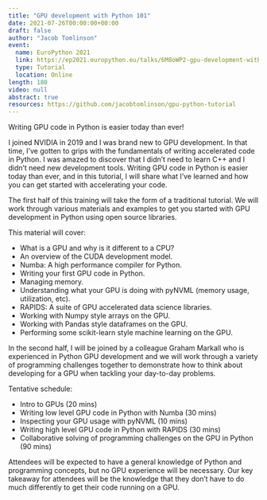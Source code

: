 ```yaml
---
title: "GPU development with Python 101"
date: 2021-07-26T00:00:00+00:00
draft: false
author: "Jacob Tomlinson"
event:
  name: EuroPython 2021
  link: https://ep2021.europython.eu/talks/6M8oWP2-gpu-development-with-python-101/
  type: Tutorial
  location: Online
length: 180
video: null
abstract: true
resources: https://github.com/jacobtomlinson/gpu-python-tutorial
---
```


Writing GPU code in Python is easier today than ever!

I joined NVIDIA in 2019 and I was brand new to GPU development. In that time, I’ve gotten to grips with the fundamentals of writing accelerated code in Python. I was amazed to discover that I didn’t need to learn C++ and I didn’t need new development tools. Writing GPU code in Python is easier today than ever, and in this tutorial, I will share what I’ve learned and how you can get started with accelerating your code.

The first half of this training will take the form of a traditional tutorial. We will work through various materials and examples to get you started with GPU development in Python using open source libraries.

This material will cover:
- What is a GPU and why is it different to a CPU?
- An overview of the CUDA development model.
- Numba: A high performance compiler for Python.
- Writing your first GPU code in Python.
- Managing memory.
- Understanding what your GPU is doing with pyNVML (memory usage, utilization, etc).
- RAPIDS: A suite of GPU accelerated data science libraries.
- Working with Numpy style arrays on the GPU.
- Working with Pandas style dataframes on the GPU.
- Performing some scikit-learn style machine learning on the GPU.

In the second half, I will be joined by a colleague Graham Markall who is experienced in Python GPU development and we will work through a variety of programming challenges together to demonstrate how to think about developing for a GPU when tackling your day-to-day problems.

Tentative schedule:
- Intro to GPUs (20 mins)
- Writing low level GPU code in Python with Numba (30 mins)
- Inspecting your GPU usage with pyNVML (10 mins)
- Writing high level GPU code in Python with RAPIDS (30 mins)
- Collaborative solving of programming challenges on the GPU in Python (90 mins)

Attendees will be expected to have a general knowledge of Python and programming concepts, but no GPU experience will be necessary. Our key takeaway for attendees will be the knowledge that they don’t have to do much differently to get their code running on a GPU.